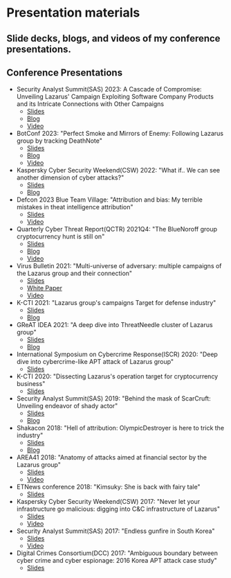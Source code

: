 # Presentation materials
Slide decks, blogs, and videos of my conference presentations.
---
## Conference Presentations
* Security Analyst Summit(SAS) 2023: A Cascade of Compromise: Unveiling Lazarus' Campaign Exploiting Software Company Products and its Intricate Connections with Other Campaigns
    + [Slides](SAS2023_Lazarus.pdf)
    + [Blog](https://securelist.com/unveiling-lazarus-new-campaign/110888/)
    + [Video](https://www.youtube.com/watch?v=AbzADrQKKJA)
* BotConf 2023: "Perfect Smoke and Mirrors of Enemy: Following Lazarus group by tracking DeathNote"
    + [Slides](Botconf2023_Lazarus.pdf)
    + [Blog](https://securelist.com/the-lazarus-group-deathnote-campaign/109490/)
    + [Video](https://www.youtube.com/watch?v=ggsthAEH5LQ)
* Kaspersky Cyber Security Weekend(CSW) 2022: "What if.. We can see another dimension of cyber attacks?"
    + [Slides](CSW2022_Kimsuky.pdf)
    + [Blog](https://securelist.com/kimsukys-golddragon-cluster-and-its-c2-operations/107258/)
* Defcon 2023 Blue Team Village: "Attribution and bias: My terrible mistakes in theat intelligence attribution"
    + [Slides](Defcon2022_Attribution.pdf)
    + [Video](https://www.youtube.com/watch?v=rjA0Vf75cYk)
* Quarterly Cyber Threat Report(QCTR) 2021Q4: "The BlueNoroff group cryptocurrency hunt is still on"
    + [Slides](QCTR2021_BlueNoroff.pdf)
    + [Blog](https://securelist.com/the-bluenoroff-cryptocurrency-hunt-is-still-on/105488/)
    + [Video](https://app.livestorm.co/ccb/centre-for-cybersecurity-belgium-ccb-quarterly-cyber-threat-report-event-qctr-2021-q4?utm_source=Livestorm+company+page)
* Virus Bulletin 2021: "Multi-universe of adversary: multiple campaigns of the Lazarus group and their connection"
    + [Slides](VB2021_Lazarus.pdf)
    + [White Paper](https://vblocalhost.com/uploads/VB2021-Park.pdf)
    + [Video](https://vblocalhost.com/conference/day-2/)
* K-CTI 2021: "Lazarus group's campaigns Target for defense industry"
    + [Slides](K-CTI2021_Lazarus.pdf)
    + [Blog](https://securelist.com/lazarus-threatneedle/100803/)
* GReAT IDEA 2021: "A deep dive into ThreatNeedle cluster of Lazarus group"
    + [Slides](GReATIDEA2021_Lazarus.pdf)
    + [Blog](https://securelist.com/lazarus-threatneedle/100803/)
* International Symposium on Cybercrime Response(ISCR) 2020: "Deep dive into cybercrime-like APT attack of Lazarus group"
    + [Slides](ISCR2020_Lazarus.pdf)
* K-CTI 2020: "Dissecting Lazarus's operation target for cryptocurrency business"
    + [Slides](K-CTI2020_Lazarus.pdf)
* Security Analyst Summit(SAS) 2019: "Behind the mask of ScarCruft: Unveiling endeavor of shady actor"
    + [Slides](SAS2019_ScarCruft.pdf)
    + [Blog](https://securelist.com/scarcruft-continues-to-evolve-introduces-bluetooth-harvester/90729/)
* Shakacon 2018: "Hell of attribution: OlympicDestroyer is here to trick the industry"
    + [Slides](Shakacon2018_OlympicDestroyer.pdf)
    + [Blog](https://securelist.com/olympicdestroyer-is-here-to-trick-the-industry/84295/)
* AREA41 2018: "Anatomy of attacks aimed at financial sector by the Lazarus group"
    + [Slides](AREA412018_Lazarus.pdf)
    + [Video](https://www.youtube.com/watch?v=NEjVJsKeV5k)
* ETNews conference 2018: "Kimsuky: She is back with fairy tale"
    + [Slides](Etnews2018_Kimsuky.pdf)
* Kaspersky Cyber Security Weekend(CSW) 2017: "Never let your infrastructure go malicious: digging into C&C infrastructure of Lazarus"
    + [Slides](CSW2017_Lazarus.pdf)
    + [Video](https://www.youtube.com/watch?v=xq_91u-jKO4)
* Security Analyst Summit(SAS) 2017: "Endless gunfire in South Korea"
    + [Slides](SAS2017_Lazarus.pdf)
    + [Video](https://www.youtube.com/watch?v=ccpAKonOM_A)
* Digital Crimes Consortium(DCC) 2017: "Ambiguous boundary between cyber crime and cyber espionage: 2016 Korea APT attack case study"
    + [Slides](DCC2017_Lazarus.pdf)